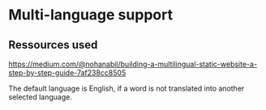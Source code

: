 # Multi-language support

## Ressources used
https://medium.com/@nohanabil/building-a-multilingual-static-website-a-step-by-step-guide-7af238cc8505

The default language is English, if a word is not translated into another selected language. 
